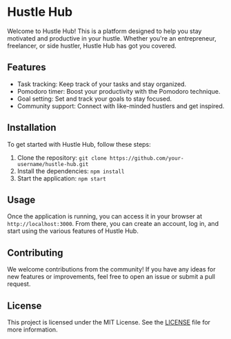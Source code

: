 # Hustle Hub

Welcome to Hustle Hub! This is a platform designed to help you stay motivated and productive in your hustle. Whether you're an entrepreneur, freelancer, or side hustler, Hustle Hub has got you covered.

## Features

- Task tracking: Keep track of your tasks and stay organized.
- Pomodoro timer: Boost your productivity with the Pomodoro technique.
- Goal setting: Set and track your goals to stay focused.
- Community support: Connect with like-minded hustlers and get inspired.

## Installation

To get started with Hustle Hub, follow these steps:

1. Clone the repository: `git clone https://github.com/your-username/hustle-hub.git`
2. Install the dependencies: `npm install`
3. Start the application: `npm start`

## Usage

Once the application is running, you can access it in your browser at `http://localhost:3000`. From there, you can create an account, log in, and start using the various features of Hustle Hub.

## Contributing

We welcome contributions from the community! If you have any ideas for new features or improvements, feel free to open an issue or submit a pull request.

## License

This project is licensed under the MIT License. See the [LICENSE](LICENSE) file for more information.
